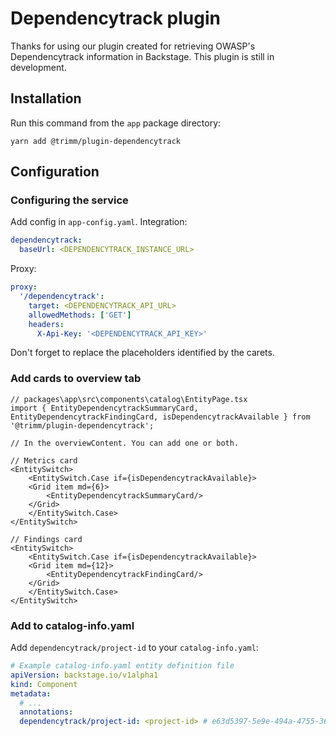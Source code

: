 # Dependencytrack plugin
Thanks for using our plugin created for retrieving OWASP's Dependencytrack information in Backstage. This plugin is still in development.

## Installation
Run this command from the `app` package directory:
```shell
yarn add @trimm/plugin-dependencytrack
```

## Configuration
### Configuring the service
Add config in `app-config.yaml`.
Integration:
```yaml
dependencytrack:
  baseUrl: <DEPENDENCYTRACK_INSTANCE_URL>
```
Proxy:
```yaml
proxy:
  '/dependencytrack':
    target: <DEPENDENCYTRACK_API_URL>  
    allowedMethods: ['GET']
    headers:
      X-Api-Key: '<DEPENDENCYTRACK_API_KEY>'
```

Don't forget to replace the placeholders identified by the carets.

### Add cards to overview tab
```tsx
// packages\app\src\components\catalog\EntityPage.tsx
import { EntityDependencytrackSummaryCard, EntityDependencytrackFindingCard, isDependencytrackAvailable } from '@trimm/plugin-dependencytrack';

// In the overviewContent. You can add one or both.

// Metrics card
<EntitySwitch>
    <EntitySwitch.Case if={isDependencytrackAvailable}>
    <Grid item md={6}>
        <EntityDependencytrackSummaryCard/>
    </Grid>
    </EntitySwitch.Case>
</EntitySwitch>

// Findings card
<EntitySwitch>
    <EntitySwitch.Case if={isDependencytrackAvailable}>
    <Grid item md={12}>
        <EntityDependencytrackFindingCard/>
    </Grid>
    </EntitySwitch.Case>
</EntitySwitch>
```

### Add to catalog-info.yaml
Add `dependencytrack/project-id` to your `catalog-info.yaml`:
```yaml
# Example catalog-info.yaml entity definition file
apiVersion: backstage.io/v1alpha1
kind: Component
metadata:
  # ...
  annotations:
  dependencytrack/project-id: <project-id> # e63d5397-5e9e-494a-4755-368c2b1dc446
```
